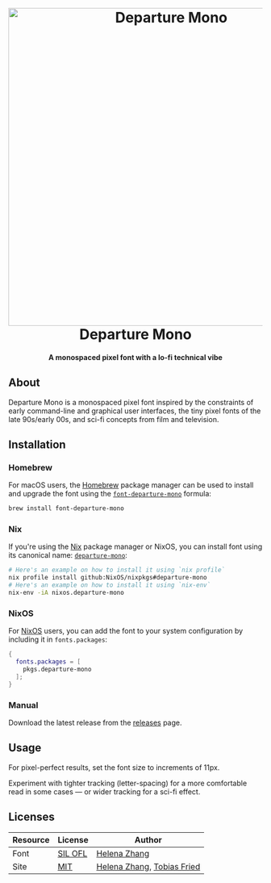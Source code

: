 <h1 align="center">
  <br>
  <a href="http://departuremono.com">
    <img src="https://github.com/rektdeckard/departure-mono/blob/main/public/assets/departure-og.png?raw=true" alt="Departure Mono" width="630">
  </a>
  <br>
    Departure Mono
  <br>
</h1>

<h4 align="center">A monospaced pixel font with a lo-fi technical vibe</h4>

## About

Departure Mono is a monospaced pixel font inspired by the constraints of early command-line and graphical user interfaces, the tiny pixel fonts of the late 90s/early 00s, and sci-fi concepts from film and television.

## Installation

### Homebrew

For macOS users, the [Homebrew](https://brew.sh) package manager can be used to install and upgrade the font using the [`font-departure-mono`](https://formulae.brew.sh/cask/font-departure-mono#default) formula:

```sh
brew install font-departure-mono
```

### Nix

If you're using the [Nix](https://nixos.org) package manager or NixOS, you can install font using its canonical name: [`departure-mono`](https://search.nixos.org/packages?channel=unstable&show=departure-mono&from=0&size=50&sort=relevance&type=packages&query=departure-mono):

```sh
# Here's an example on how to install it using `nix profile`
nix profile install github:NixOS/nixpkgs#departure-mono
# Here's an example on how to install it using `nix-env`
nix-env -iA nixos.departure-mono
```

### NixOS

For [NixOS](https://nixos.org) users, you can add the font to your system configuration by including it in `fonts.packages`:

```nix
{
  fonts.packages = [
    pkgs.departure-mono
  ];
}
```

### Manual

Download the latest release from the [releases](https://github.com/rektdeckard/departure-mono/releases/latest) page.

## Usage

For pixel-perfect results, set the font size to increments of 11px.

Experiment with tighter tracking (letter-spacing) for a more comfortable read in some cases — or wider tracking for a sci-fi effect.

## Licenses

| Resource | License | Author   |
| -------- | ------- | -------- |
| Font     | [SIL OFL](https://github.com/rektdeckard/departure-mono/blob/main/public/assets/LICENSE?raw=true) | [Helena Zhang](https://helenazhang.com) |
| Site     | [MIT](https://github.com/rektdeckard/departure-mono/blob/main/LICENSE?raw=true)     | [Helena Zhang](https://helenazhang.com), [Tobias Fried](https://tobiasfried.com) |

